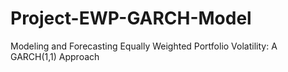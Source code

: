 # Project-EWP-GARCH-Model
Modeling and Forecasting Equally Weighted Portfolio Volatility: A GARCH(1,1) Approach
